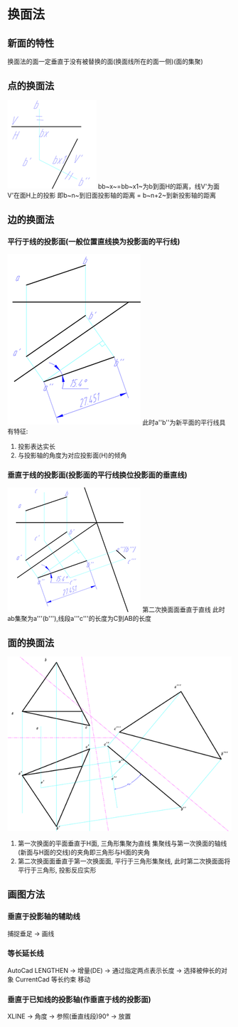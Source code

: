 # 换面法
## 新面的特性
换面法的面一定垂直于没有被替换的面(换面线所在的面一侧)(面的集聚)
## 点的换面法
![](./%E6%8D%A2%E9%9D%A2%E6%B3%951.png)
bb~x~=bb~x1~为b到面H的距离，线V'为面V'在面H上的投影
即b~n~到旧面投影轴的距离 = b~n+2~到新投影轴的距离
## 边的换面法
### 平行于线的投影面(一般位置直线换为投影面的平行线)
![](./%E6%8D%A2%E9%9D%A2%E6%B3%952.png)
此时a''b''为新平面的平行线具有特征:
1. 投影表达实长
2. 与投影轴的角度为对应投影面(H)的倾角
### 垂直于线的投影面(投影面的平行线换位投影面的垂直线)
![](./%E6%8D%A2%E9%9D%A2%E6%B3%953.png)
第二次换面面垂直于直线
此时ab集聚为a'''(b'''),线段a'''c'''的长度为C到AB的长度
## 面的换面法
![](./%E6%8D%A2%E9%9D%A2%E6%B3%954.png)
1. 第一次换面的平面垂直于H面, 三角形集聚为直线
集聚线与第一次换面的轴线(新面与H面的交线)的夹角即三角形与H面的夹角
2. 第二次换面面垂直于第一次换面面, 平行于三角形集聚线, 此时第二次换面面将平行于三角形, 投影反应实形
## 画图方法
### 垂直于投影轴的辅助线
捕捉垂足 -> 画线
### 等长延长线
AutoCad
LENGTHEN -> 增量(DE) -> 通过指定两点表示长度 -> 选择被伸长的对象
CurrentCad
等长约束 移动
### 垂直于已知线的投影轴(作垂直于线的投影面)
XLINE -> 角度 -> 参照(垂直线段)90° -> 放置


